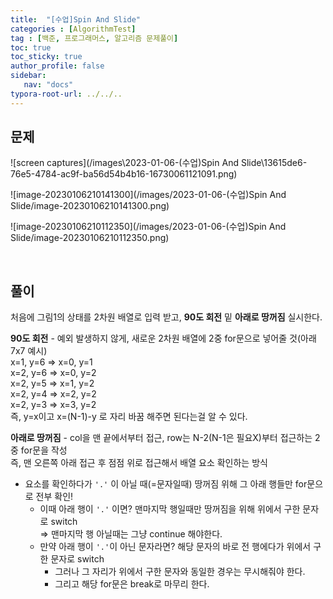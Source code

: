 ```yaml
---
title:  "[수업]Spin And Slide"
categories : [AlgorithmTest]
tag : [백준, 프로그래머스, 알고리즘 문제풀이]
toc: true
toc_sticky: true
author_profile: false
sidebar:
   nav: "docs"
typora-root-url: ../../..
---
```




## 문제

![screen captures](/images\2023-01-06-(수업)Spin And Slide\13615de6-76e5-4784-ac9f-ba56d54b4b16-16730061121091.png)

![image-20230106210141300](/images/2023-01-06-(수업)Spin And Slide/image-20230106210141300.png)

![image-20230106210112350](/images/2023-01-06-(수업)Spin And Slide/image-20230106210112350.png)

<br>

## 풀이

처음에 그림1의 상태를 2차원 배열로 입력 받고, **90도 회전** 밑 **아래로 땅꺼짐** 실시한다.

**90도 회전** - 예외 발생하지 않게, 새로운 2차원 배열에 2중 for문으로 넣어줄 것(아래 7x7 예시)   
x=1, y=6 => x=0, y=1   
x=2, y=6 => x=0, y=2   
x=2, y=5 => x=1, y=2   
x=2, y=4 => x=2, y=2   
x=2, y=3 => x=3, y=2   
즉, y=x이고 x=(N-1)-y 로 자리 바꿈 해주면 된다는걸 알 수 있다.

**아래로 땅꺼짐** - col을 맨 끝에서부터 접근, row는 N-2(N-1은 필요X)부터 접근하는 2중 for문을 작성   
즉, 맨 오른쪽 아래 접근 후 점점 위로 접근해서 배열 요소 확인하는 방식

* 요소를 확인하다가 `'.'` 이 아닐 때(=문자일때) 땅꺼짐 위해 그 아래 행들만 for문으로 전부 확인!  
  * 이때 아래 행이 `'.'` 이면? 맨마지막 행일때만 땅꺼짐을 위해 위에서 구한 문자로 switch   
    => 맨마지막 행 아닐때는 그냥 continue 해야한다.
  * 만약 아래 행이 `'.'`이 아닌 문자라면? 해당 문자의 바로 전 행에다가 위에서 구한 문자로 switch   
    * 그러나 그 자리가 위에서 구한 문자와 동일한 경우는 무시해줘야 한다.  
    * 그리고 해당 for문은 break로 마무리 한다.





